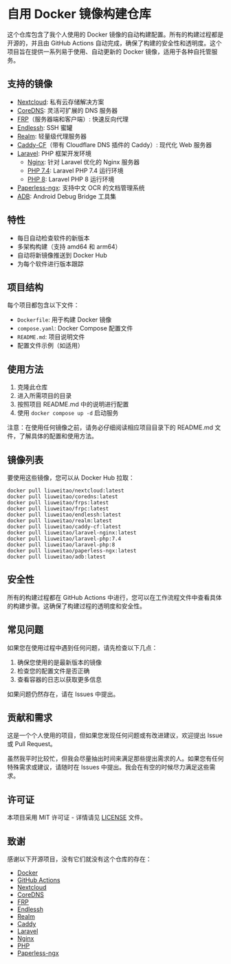 # 自用 Docker 镜像构建仓库

这个仓库包含了我个人使用的 Docker 镜像的自动构建配置。所有的构建过程都是开源的，并且由 GitHub Actions 自动完成，确保了构建的安全性和透明度。这个项目旨在提供一系列易于使用、自动更新的 Docker 镜像，适用于各种自托管服务。

## 支持的镜像

- [Nextcloud](./nextcloud): 私有云存储解决方案
- [CoreDNS](./coredns): 灵活可扩展的 DNS 服务器
- [FRP](./frp)（服务器端和客户端）: 快速反向代理
- [Endlessh](./endlessh): SSH 蜜罐
- [Realm](./realm): 轻量级代理服务器
- [Caddy-CF](./caddy-cf)（带有 Cloudflare DNS 插件的 Caddy）: 现代化 Web 服务器
- [Laravel](./laravel): PHP 框架开发环境
  - [Nginx](./laravel/nginx): 针对 Laravel 优化的 Nginx 服务器
  - [PHP 7.4](./laravel/php7.4): Laravel PHP 7.4 运行环境
  - [PHP 8](./laravel/php8): Laravel PHP 8 运行环境
- [Paperless-ngx](./paperless-ngx): 支持中文 OCR 的文档管理系统
- [ADB](./adb): Android Debug Bridge 工具集

## 特性

- 每日自动检查软件的新版本
- 多架构构建（支持 amd64 和 arm64）
- 自动将新镜像推送到 Docker Hub
- 为每个软件进行版本跟踪

## 项目结构

每个项目都包含以下文件：
- `Dockerfile`: 用于构建 Docker 镜像
- `compose.yaml`: Docker Compose 配置文件
- `README.md`: 项目说明文件
- 配置文件示例（如适用）

## 使用方法

1. 克隆此仓库
2. 进入所需项目的目录
3. 按照项目 README.md 中的说明进行配置
4. 使用 `docker compose up -d` 启动服务

注意：在使用任何镜像之前，请务必仔细阅读相应项目目录下的 README.md 文件，了解具体的配置和使用方法。

## 镜像列表

要使用这些镜像，您可以从 Docker Hub 拉取：

```
docker pull liuweitao/nextcloud:latest
docker pull liuweitao/coredns:latest
docker pull liuweitao/frps:latest
docker pull liuweitao/frpc:latest
docker pull liuweitao/endlessh:latest
docker pull liuweitao/realm:latest
docker pull liuweitao/caddy-cf:latest
docker pull liuweitao/laravel-nginx:latest
docker pull liuweitao/laravel-php:7.4
docker pull liuweitao/laravel-php:8
docker pull liuweitao/paperless-ngx:latest
docker pull liuweitao/adb:latest
```

## 安全性

所有的构建过程都在 GitHub Actions 中进行，您可以在工作流程文件中查看具体的构建步骤。这确保了构建过程的透明度和安全性。

## 常见问题

如果您在使用过程中遇到任何问题，请先检查以下几点：

1. 确保您使用的是最新版本的镜像
2. 检查您的配置文件是否正确
3. 查看容器的日志以获取更多信息

如果问题仍然存在，请在 Issues 中提出。

## 贡献和需求

这是一个个人使用的项目，但如果您发现任何问题或有改进建议，欢迎提出 Issue 或 Pull Request。

虽然我平时比较忙，但我会尽量抽出时间来满足那些提出需求的人。如果您有任何特殊需求或建议，请随时在 Issues 中提出。我会在有空的时候尽力满足这些需求。

## 许可证

本项目采用 MIT 许可证 - 详情请见 [LICENSE](LICENSE) 文件。

## 致谢

感谢以下开源项目，没有它们就没有这个仓库的存在：

- [Docker](https://www.docker.com/)
- [GitHub Actions](https://github.com/features/actions)
- [Nextcloud](https://nextcloud.com/)
- [CoreDNS](https://coredns.io/)
- [FRP](https://github.com/fatedier/frp)
- [Endlessh](https://github.com/skeeto/endlessh)
- [Realm](https://github.com/zhboner/realm)
- [Caddy](https://caddyserver.com/)
- [Laravel](https://laravel.com/)
- [Nginx](https://nginx.org/)
- [PHP](https://www.php.net/)
- [Paperless-ngx](https://docs.paperless-ngx.com/)
